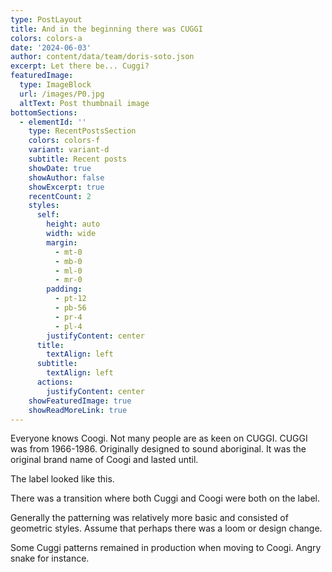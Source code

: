 ```yaml
---
type: PostLayout
title: And in the beginning there was CUGGI
colors: colors-a
date: '2024-06-03'
author: content/data/team/doris-soto.json
excerpt: Let there be... Cuggi?
featuredImage:
  type: ImageBlock
  url: /images/P0.jpg
  altText: Post thumbnail image
bottomSections:
  - elementId: ''
    type: RecentPostsSection
    colors: colors-f
    variant: variant-d
    subtitle: Recent posts
    showDate: true
    showAuthor: false
    showExcerpt: true
    recentCount: 2
    styles:
      self:
        height: auto
        width: wide
        margin:
          - mt-0
          - mb-0
          - ml-0
          - mr-0
        padding:
          - pt-12
          - pb-56
          - pr-4
          - pl-4
        justifyContent: center
      title:
        textAlign: left
      subtitle:
        textAlign: left
      actions:
        justifyContent: center
    showFeaturedImage: true
    showReadMoreLink: true
---
```

Everyone knows Coogi. Not many people are as keen on CUGGI. CUGGI was from 1966-1986. Originally designed to sound aboriginal. It was the original brand name of Coogi and lasted until. 



The label looked like this. 



There was a transition where both Cuggi and Coogi were both on the label. 



Generally the patterning was relatively more basic and consisted of geometric styles. Assume that perhaps there was a loom or design change. 



Some Cuggi patterns remained in production when moving to Coogi. Angry snake for instance. 
